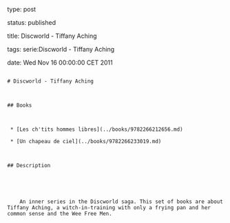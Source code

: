 type: post
status: published
title: Discworld - Tiffany Aching
tags: serie:Discworld - Tiffany Aching
date: Wed Nov 16 00:00:00 CET 2011
~~~~~~
# Discworld - Tiffany Aching

## Books

 * [Les ch'tits hommes libres](../books/9782266212656.md)
 * [Un chapeau de ciel](../books/9782266233019.md)

## Description


    An inner series in the Discworld saga. This set of books are about Tiffany Aching, a witch-in-training with only a frying pan and her common sense and the Wee Free Men.


